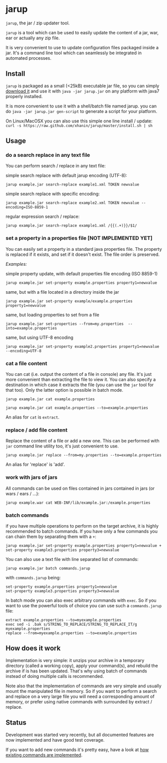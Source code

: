 jarup
=====

`jarup`, the jar / zip updater tool.


`jarup` is a tool which can be used to easily update the content of a jar, war, ear or actually any zip file.

It is very convenient to use to update configuration files packaged inside a jar. It's a command line tool which can seamlessly be integrated in automated processes.

## Install
`jarup` is packaged as a small (<25kB) executable jar file, so you can simply [download it](https://rawgithub.com/xhanin/jarup/master/dist/jarup.jar) and use it with `java -jar jarup.jar` on any platform with java7 properly installed.

It is more convenient to use it with a shell/batch file named jarup. you can do `java -jar jarup.jar gen-script` to generate a script for your platform.

On Linux/MacOSX you can also use this simple one line install / update:
`curl -s https://raw.github.com/xhanin/jarup/master/install.sh | sh`

## Usage

### do a search replace in any text file

You can perform search / replace in any text file:

simple search replace with default jarup encoding (UTF-8):

`jarup example.jar search-replace example1.xml TOKEN newvalue`

simple search replace with specific encoding:

`jarup example.jar search-replace example2.xml TOKEN newvalue --encoding=ISO-8859-1`

regular expression search / replace:

`jarup example.jar search-replace example1.xml /{{(.+)}}/$1/`

### set a property in a properties file [NOT IMPLEMENTED YET]

You can easily set a property in a standard java properties file.
The property is replaced if it exists, and set if it doesn't exist.
The file order is preserved.

*Examples:*

simple property update, with default properties file encoding (ISO 8859-1)

`jarup example.jar set-property example.properties property1=newvalue`

same, but with a file located in a directory inside the jar

`jarup example.jar set-property example/example.properties property1=newvalue`

same, but loading properties to set from a file

`jarup example.jar set-properties --from=my.properties  --into=example.properties`

same, but using UTF-8 encoding

`jarup example.jar set-property example2.properties property1=newvalue --encoding=UTF-8`


### cat a file content

You can cat (i.e. output the content of a file in console) any file. It's just more convenient than extracting the file to view it. You can also specify a destination in which case it extracts the file (you can use the `jar` tool for that too). Only the latter option is possible in batch mode.

`jarup example.jar cat example.properties`

`jarup example.jar cat example.properties --to=example.properties`

An alias for `cat` is `extract`.

### replace / add file content

Replace the content of a file or add a new one. This can be performed with `jar` command line utility too, it's just convenient to use.

`jarup example.jar replace --from=my.properties --to=example.properties`

An alias for 'replace' is 'add'.

### work with jars of jars

All commands can be used on files contained in jars contained in jars (or wars / ears / …):

`jarup example.war cat WEB-INF/lib/example.jar:/example.properties`

### batch commands

if you have multiple operations to perform on the target archive, it is highly recommended to batch commands.
If you have only a few commands you can chain them by separating them with a `+`:

`jarup example.jar set-property example.properties property1=newvalue + set-property example3.properties property3=newvalue`

You can also use a text file with line separated list of commands:

`jarup example.jar batch commands.jarup`

with `commands.jarup` being:
```
set-property example.properties property1=newvalue
set-property example3.properties property3=newvalue
```

In batch mode you can also exec arbitrary commands with `exec`. So if you want to use the powerful tools of choice you can use such a `commands.jarup` file:
```
extract example.properties --to=myexample.properties
exec sed -i .bak s/STRING_TO_REPLACE/STRING_TO_REPLACE_IT/g myexample.properties
replace --from=myexample.properties --to=example.properties
```

## How does it work

Implementation is very simple: it unzips your archive in a temporary directory (called a working copy), apply your command(s), and rebuild the archive if is has been updated.
That's why using batch of commands instead of doing multiple calls is recommended.

Note also that the implementation of commands are very simple and usually mount the manipulated file in memory. So if you want to perform a search and replace on a very large file you will need a corresponding amount of memory, or prefer using native commands with surrounded by extract / replace.

## Status

Development was started very recently, but all documented features are now implemented and have good test coverage.

If you want to add new commands it's pretty easy, have a look at [how existing commands are implemented](https://github.com/xhanin/jarup/tree/master/src/main/java/io/github/xhanin/jarup/commands).
